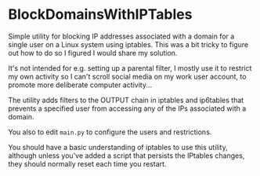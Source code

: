 # BlockDomainsWithIPTables

Simple utility for blocking IP addresses associated with a domain for a single user on a Linux system using iptables.  This was a bit tricky to figure out how to do so I figured I would share my solution.  

It's not intended for e.g. setting up a parental filter, I mostly use it to restrict my own activity so I can't scroll social media on my work user account, to promote more deliberate computer activity...

The utility adds filters to the OUTPUT chain in iptables and ip6tables that prevents a specified user from accessing any of the IPs associated with a domain.

You also to edit `main.py` to configure the users and restrictions.

You should have a basic understanding of iptables to use this utility, although unless you've added a script that persists the IPtables changes, they should normally reset each time you restart.
